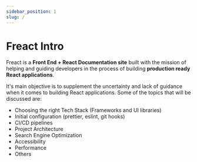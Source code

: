 ```yaml
---
sidebar_position: 1
slug: /
---
```


# Freact Intro

Freact is a **Front End + React Documentation site** built with the mission of helping and guiding developers in the process of building **production ready React applications**.

It's main objective is to supplement the uncertainty and lack of guidance when it comes to building React applications. Some of the topics that will be discussed are:

- Choosing the right Tech Stack (Frameworks and UI libraries)
- Initial configuration (prettier, eslint, git hooks)
- CI/CD pipelines
- Project Architecture
- Search Engine Optimization
- Accessibility
- Performance
- Others
